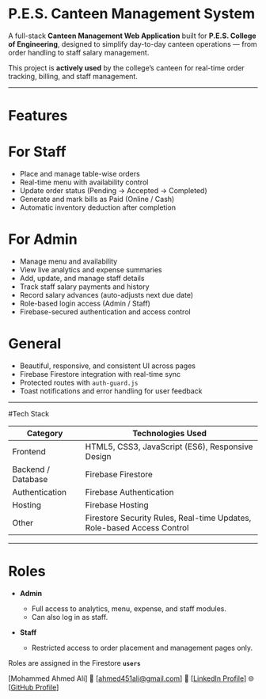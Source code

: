 # P.E.S. Canteen Management System

A full-stack **Canteen Management Web Application** built for **P.E.S. College of Engineering**, designed to simplify day-to-day canteen operations — from order handling to staff salary management.

This project is **actively used** by the college’s canteen for real-time order tracking, billing, and staff management.

---

#  Features

#  For Staff
- Place and manage table-wise orders
- Real-time menu with availability control
- Update order status (Pending → Accepted → Completed)
- Generate and mark bills as Paid (Online / Cash)
- Automatic inventory deduction after completion

# For Admin
- Manage menu and availability
- View live analytics and expense summaries
- Add, update, and manage staff details
- Track staff salary payments and history
- Record salary advances (auto-adjusts next due date)
- Role-based login access (Admin / Staff)
- Firebase-secured authentication and access control

#  General
- Beautiful, responsive, and consistent UI across pages
- Firebase Firestore integration with real-time sync
- Protected routes with `auth-guard.js`
- Toast notifications and error handling for user feedback

---

#Tech Stack

| Category | Technologies Used |
|-----------|-------------------|
| Frontend | HTML5, CSS3, JavaScript (ES6), Responsive Design |
| Backend / Database | Firebase Firestore |
| Authentication | Firebase Authentication |
| Hosting | Firebase Hosting |
| Other | Firestore Security Rules, Real-time Updates, Role-based Access Control |

---

#  Roles

- **Admin**
  - Full access to analytics, menu, expense, and staff modules.
  - Can also log in as staff.

- **Staff**
  - Restricted access to order placement and management pages only.

Roles are assigned in the Firestore **`users`**

[Mohammed Ahmed Ali]
📧 [ahmed451ali@gmail.com]
🔗 [[LinkedIn Profile](https://www.linkedin.com/in/ahmed-ali-458a32193/)]
🌐 [[GitHub Profile](https://github.com/Ahmed-451)]


